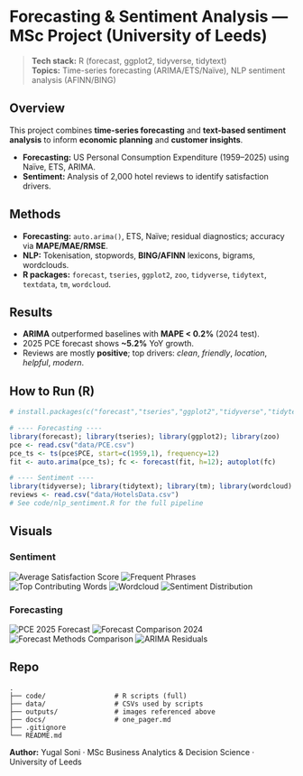 # Forecasting & Sentiment Analysis — MSc Project (University of Leeds)

> **Tech stack:** R (forecast, ggplot2, tidyverse, tidytext)  
> **Topics:** Time-series forecasting (ARIMA/ETS/Naïve), NLP sentiment analysis (AFINN/BING)

## Overview
This project combines **time-series forecasting** and **text-based sentiment analysis** to inform **economic planning** and **customer insights**.

- **Forecasting:** US Personal Consumption Expenditure (1959–2025) using Naïve, ETS, ARIMA.  
- **Sentiment:** Analysis of 2,000 hotel reviews to identify satisfaction drivers.

## Methods
- **Forecasting:** `auto.arima()`, ETS, Naïve; residual diagnostics; accuracy via **MAPE/MAE/RMSE**.  
- **NLP:** Tokenisation, stopwords, **BING/AFINN** lexicons, bigrams, wordclouds.  
- **R packages:** `forecast`, `tseries`, `ggplot2`, `zoo`, `tidyverse`, `tidytext`, `textdata`, `tm`, `wordcloud`.

## Results
- **ARIMA** outperformed baselines with **MAPE < 0.2%** (2024 test).  
- 2025 PCE forecast shows **~5.2%** YoY growth.  
- Reviews are mostly **positive**; top drivers: *clean*, *friendly*, *location*, *helpful*, *modern*.

## How to Run (R)
```r
# install.packages(c("forecast","tseries","ggplot2","tidyverse","tidytext","textdata","tm","wordcloud","zoo"))

# ---- Forecasting ----
library(forecast); library(tseries); library(ggplot2); library(zoo)
pce <- read.csv("data/PCE.csv")
pce_ts <- ts(pce$PCE, start=c(1959,1), frequency=12)
fit <- auto.arima(pce_ts); fc <- forecast(fit, h=12); autoplot(fc)

# ---- Sentiment ----
library(tidyverse); library(tidytext); library(tm); library(wordcloud)
reviews <- read.csv("data/HotelsData.csv")
# See code/nlp_sentiment.R for the full pipeline
```

## Visuals

### Sentiment
![Average Satisfaction Score](outputs/sentiment_avg_score.png)
![Frequent Phrases](outputs/sentiment_bigrams.png)
![Top Contributing Words](outputs/sentiment_contributing_words.png)
![Wordcloud](outputs/sentiment_wordcloud.png)
![Sentiment Distribution](outputs/sentiment_distribution.png)

### Forecasting
![PCE 2025 Forecast](outputs/forecast_pce_2025.png)
![Forecast Comparison 2024](outputs/forecast_comparison_2024.png)
![Forecast Methods Comparison](outputs/forecast_comparison_methods.png)
![ARIMA Residuals](outputs/arima_residuals.png)

## Repo
```
.
├── code/                 # R scripts (full)
├── data/                 # CSVs used by scripts
├── outputs/              # images referenced above
├── docs/                 # one_pager.md
├── .gitignore
└── README.md
```

**Author:** Yugal Soni · MSc Business Analytics & Decision Science · University of Leeds
